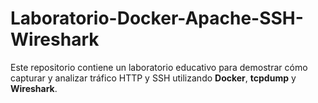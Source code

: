 # Laboratorio-Docker-Apache-SSH-Wireshark
Este repositorio contiene un laboratorio educativo para demostrar cómo capturar y analizar tráfico HTTP y SSH utilizando **Docker**, **tcpdump** y **Wireshark**.
